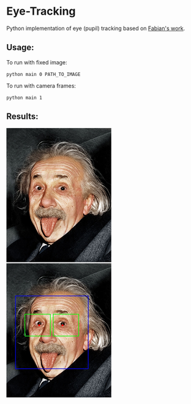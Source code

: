 # Eye-Tracking

Python implementation of eye (pupil) tracking based on [Fabian's work](http://www.inb.uni-luebeck.de/fileadmin/files/PUBPDFS/TiBa11b.pdf). 

## Usage:
To run with fixed image:  
```
python main 0 PATH_TO_IMAGE
```

To run with camera frames:  
```
python main 1
```

## Results:
![ ](./images/einstein.png)
![ ](./images/result.png)